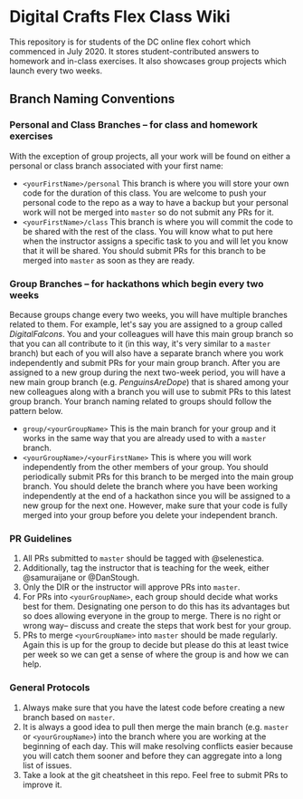 # Digital Crafts Flex Class Wiki

This repository is for students of the DC online flex cohort which commenced in July 2020. It stores student-contributed answers to homework and in-class exercises. It also showcases group projects which launch every two weeks.

## Branch Naming Conventions
### Personal and Class Branches – for class and homework exercises
With the exception of group projects, all your work will be found on either a personal or class branch associated with your first name:
  * `<yourFirstName>/personal`
  This branch is where you will store your own code for the duration of this class. You are welcome to push your personal code to the repo as a way to have a backup but your personal work will not be merged into `master` so do not submit any PRs for it.
  * `<yourFirstName>/class`
  This branch is where you will commit the code to be shared with the rest of the class. You will know what to put here when the instructor assigns a specific task to you and will let you know that it will be shared. You should submit PRs for this branch to be merged into `master` as soon as they are ready.
### Group Branches – for hackathons which begin every two weeks
Because groups change every two weeks, you will have multiple branches related to them. For example, let's say you are assigned to a group called _DigitalFalcons_. You and your colleagues will have this main group branch so that you can all contribute to it (in this way, it's very similar to a `master` branch) but each of you will also have a separate branch where you work independently and submit PRs for your main group branch. After you are assigned to a new group during the next two-week period, you will have a new main group branch (e.g. _PenguinsAreDope_) that is shared among your new colleagues along with a branch you will use to submit PRs to this latest group branch. Your branch naming related to groups should follow the pattern below.
  * `group/<yourGroupName>`
  This is the main branch for your group and it works in the same way that you are already used to with a `master` branch.
  * `<yourGroupName>/<yourFirstName>`
  This is where you will work independently from the other members of your group. You should periodically submit PRs for this branch to be merged into the main group branch.
You should delete the branch where you have been working independently at the end of a hackathon since you will be assigned to a new group for the next one. However, make sure that your code is fully merged into your group before you delete your independent branch.

### PR Guidelines
1. All PRs submitted to `master` should be tagged with @selenestica.
2. Additionally, tag the instructor that is teaching for the week, either @samuraijane or @DanStough.
3. Only the DIR or the instructor will approve PRs into `master`.
4. For PRs into `<yourGroupName>`, each group should decide what works best for them. Designating one person to do this has its advantages but so does allowing everyone in the group to merge. There is no right or wrong way– discuss and create the steps that work best for your group.
5. PRs to merge `<yourGroupName>` into `master` should be made regularly. Again this is up for the group to decide but please do this at least twice per week so we can get a sense of where the group is and how we can help.

### General Protocols
1. Always make sure that you have the latest code before creating a new branch based on `master`.
2. It is always a good idea to pull then merge the main branch (e.g. `master` or `<yourGroupName>`) into the branch where you are working at the beginning of each day. This will make resolving conflicts easier because you will catch them sooner and before they can aggregate into a long list of issues.
3. Take a look at the git cheatsheet in this repo. Feel free to submit PRs to improve it.
